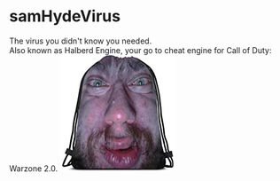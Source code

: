 # samHydeVirus
The virus you didn't know you needed.  
Also known as Halberd Engine, your go to cheat engine for Call of Duty: Warzone 2.0. 
![Sam Hyde Bag](https://github.com/Roizor/samHydeVirus/raw/main/sam%20hYDe%20BAG.jpg)
